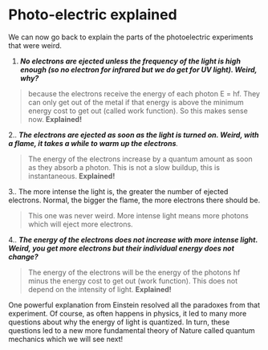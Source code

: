 # Photo-electric explained

We can now go back to explain the parts of the photoelectric experiments that were weird.

1. _**No electrons are ejected unless the frequency of the light is high enough \(so no electron for infrared but we do get for UV light\). Weird, why?**_

> because the electrons receive the energy of each photon E = hf. They can only get out of the metal if that energy is above the minimum energy cost to get out \(called work function\). So this makes sense now. **Explained!**

2.. _**The electrons are ejected as soon as the light is turned on. Weird, with a flame, it takes a while to warm up the electrons**._

> The energy of the electrons increase by a quantum amount as soon as they absorb a photon. This is not a slow buildup, this is instantaneous. **Explained!**

3.. The more intense the light is, the greater the number of ejected electrons. Normal, the bigger the flame, the more electrons there should be.

> This one was never weird. More intense light means more photons which will eject more electrons.

4.. _**The energy of the electrons does not increase with more intense light. Weird, you get more electrons but their individual energy does not change?**_

> The energy of the electrons will be the energy of the photons hf minus the energy cost to get out \(work function\). This does not depend on the intensity of light. **Explained!**

One powerful explanation from Einstein resolved all the paradoxes from that experiment. Of course, as often happens in physics, it led to many more questions about why the energy of light is quantized. In turn, these questions led to a new more fundamental theory of Nature called quantum mechanics which we will see next!

